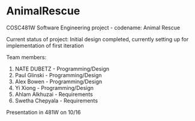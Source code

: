 AnimalRescue
============

COSC481W Software Engineering project - codename: Animal Rescue

Current status of project:
Initial design completed, currently setting up for implementation of first iteration

Team members:
1. NATE DUBETZ - Programming/Design
2. Paul Glinski - Programming/Design
3. Alex Bowen - Programming/Design
4. Yi Xiong - Programming/Design
5. Ahlam Alkhuzai - Requirements
6. Swetha Chepyala - Requirements

Presentation in 481W on 10/16
